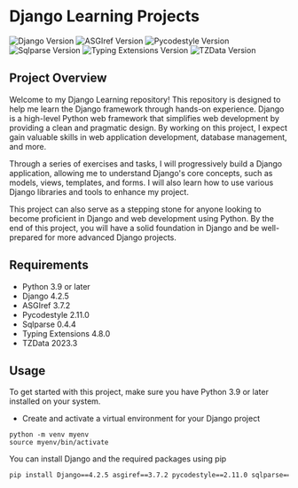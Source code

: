 # Django Learning Projects

![Django Version](https://img.shields.io/badge/Django-4.2.5-green.svg)
![ASGIref Version](https://img.shields.io/badge/ASGIref-3.7.2-blue.svg)
![Pycodestyle Version](https://img.shields.io/badge/Pycodestyle-2.11.0-yellow.svg)
![Sqlparse Version](https://img.shields.io/badge/Sqlparse-0.4.4-orange.svg)
![Typing Extensions Version](https://img.shields.io/badge/Typing_Extensions-4.8.0-red.svg)
![TZData Version](https://img.shields.io/badge/TZData-2023.3-brightgreen.svg)

## Project Overview

Welcome to my Django Learning repository! This repository is designed to help me learn the Django framework through hands-on experience. Django is a high-level Python web framework that simplifies web development by providing a clean and pragmatic design. By working on this project, I expect gain valuable skills in web application development, database management, and more.

Through a series of exercises and tasks, I will progressively build a Django application, allowing me to understand Django's core concepts, such as models, views, templates, and forms. I will also learn how to use various Django libraries and tools to enhance my project.

This project can also serve as a stepping stone for anyone looking to become proficient in Django and web development using Python. By the end of this project, you will have a solid foundation in Django and be well-prepared for more advanced Django projects.

## Requirements

- Python 3.9 or later
- Django 4.2.5
- ASGIref 3.7.2
- Pycodestyle 2.11.0
- Sqlparse 0.4.4
- Typing Extensions 4.8.0
- TZData 2023.3

## Usage

To get started with this project, make sure you have Python 3.9 or later installed on your system.
- Create and activate a virtual environment for your Django project
```
python -m venv myenv
source myenv/bin/activate
```
 You can install Django and the required packages using pip

```bash
pip install Django==4.2.5 asgiref==3.7.2 pycodestyle==2.11.0 sqlparse==0.4.4 typing_extensions==4.8.0 tzdata==2023.3
